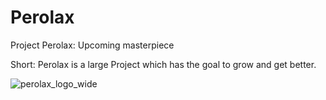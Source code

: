 # Perolax
Project Perolax: Upcoming masterpiece

Short: Perolax is a large Project which has the goal to grow and get better.

![perolax_logo_wide](https://github.com/YBGE/Perolax/assets/140978373/869d8d02-9bea-4af5-98e6-412c36f5c0e4)


